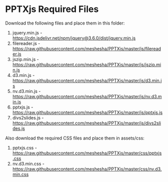 # PPTXjs Required Files

Download the following files and place them in this folder:

1. jquery.min.js - https://cdn.jsdelivr.net/npm/jquery@3.6.0/dist/jquery.min.js
2. filereader.js - https://raw.githubusercontent.com/meshesha/PPTXjs/master/js/filereader.js
3. jszip.min.js - https://raw.githubusercontent.com/meshesha/PPTXjs/master/js/jszip.min.js
4. d3.min.js - https://raw.githubusercontent.com/meshesha/PPTXjs/master/js/d3.min.js
5. nv.d3.min.js - https://raw.githubusercontent.com/meshesha/PPTXjs/master/js/nv.d3.min.js
6. pptxjs.js - https://raw.githubusercontent.com/meshesha/PPTXjs/master/js/pptxjs.js
7. divs2slides.js - https://raw.githubusercontent.com/meshesha/PPTXjs/master/js/divs2slides.js

Also download the required CSS files and place them in assets/css:

1. pptxjs.css - https://raw.githubusercontent.com/meshesha/PPTXjs/master/css/pptxjs.css
2. nv.d3.min.css - https://raw.githubusercontent.com/meshesha/PPTXjs/master/css/nv.d3.min.css
